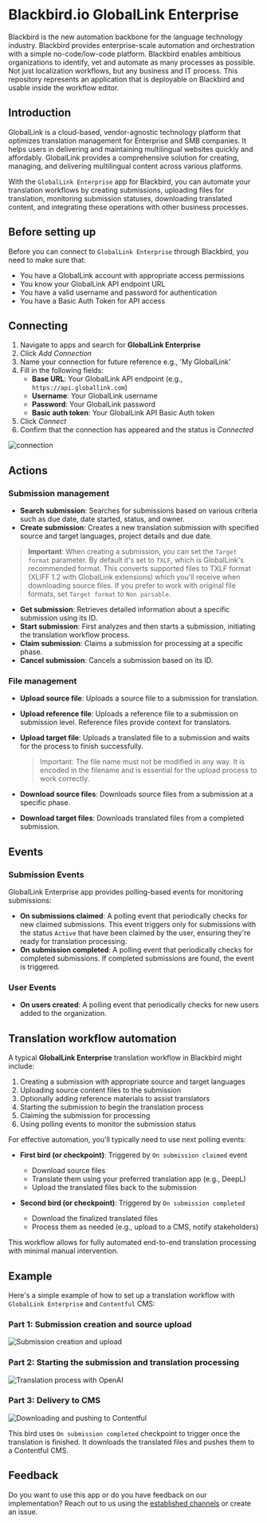 # Blackbird.io GlobalLink Enterprise

Blackbird is the new automation backbone for the language technology industry. Blackbird provides enterprise-scale automation and orchestration with a simple no-code/low-code platform. Blackbird enables ambitious organizations to identify, vet and automate as many processes as possible. Not just localization workflows, but any business and IT process. This repository represents an application that is deployable on Blackbird and usable inside the workflow editor.

## Introduction

<!-- begin docs -->

GlobalLink is a cloud-based, vendor-agnostic technology platform that optimizes translation management for Enterprise and SMB companies. It helps users in delivering and maintaining multilingual websites quickly and affordably. GlobalLink provides a comprehensive solution for creating, managing, and delivering multilingual content across various platforms.

With the `GlobalLink Enterprise` app for Blackbird, you can automate your translation workflows by creating submissions, uploading files for translation, monitoring submission statuses, downloading translated content, and integrating these operations with other business processes.

## Before setting up

Before you can connect to `GlobalLink Enterprise` through Blackbird, you need to make sure that:

- You have a GlobalLink account with appropriate access permissions
- You know your GlobalLink API endpoint URL
- You have a valid username and password for authentication
- You have a Basic Auth Token for API access

## Connecting

1. Navigate to apps and search for **GlobalLink Enterprise**
2. Click _Add Connection_
3. Name your connection for future reference e.g., 'My GlobalLink'
4. Fill in the following fields:
   - **Base URL**: Your GlobalLink API endpoint (e.g., `https://api.globallink.com`)
   - **Username**: Your GlobalLink username
   - **Password**: Your GlobalLink password
   - **Basic auth token**: Your GlobalLink API Basic Auth token
5. Click _Connect_
6. Confirm that the connection has appeared and the status is _Connected_

![connection](image/README/connection.png)

## Actions

### Submission management

- **Search submission**: Searches for submissions based on various criteria such as due date, date started, status, and owner.
- **Create submission**: Creates a new translation submission with specified source and target languages, project details and due date.
> **Important**: When creating a submission, you can set the `Target format` parameter. By default it's set to `TXLF`, which is GlobalLink's recommended format. This converts supported files to TXLF format (XLIFF 1.2 with GlobalLink extensions) which you'll receive when downloading source files. If you prefer to work with original file formats, set `Target format` to `Non parsable`.
- **Get submission**: Retrieves detailed information about a specific submission using its ID.
- **Start submission**: First analyzes and then starts a submission, initiating the translation workflow process.
- **Claim submission**: Claims a submission for processing at a specific phase.
- **Cancel submission**: Cancels a submission based on its ID.

### File management

- **Upload source file**: Uploads a source file to a submission for translation.
- **Upload reference file**: Uploads a reference file to a submission on submission level. Reference files provide context for translators.
- **Upload target file**: Uploads a translated file to a submission and waits for the process to finish successfully. 

  > Important: The file name must not be modified in any way. It is encoded in the filename and is essential for the upload process to work correctly.

- **Download source files**: Downloads source files from a submission at a specific phase.
- **Download target files**: Downloads translated files from a completed submission.

## Events

### Submission Events

GlobalLink Enterprise app provides polling-based events for monitoring submissions:
- **On submissions claimed**: A polling event that periodically checks for new claimed submissions. This event triggers only for submissions with the status `Active` that have been claimed by the user, ensuring they're ready for translation processing.
- **On submission completed**: A polling event that periodically checks for completed submissions. If completed submissions are found, the event is triggered.

### User Events

- **On users created**: A polling event that periodically checks for new users added to the organization.

## Translation workflow automation

A typical **GlobalLink Enterprise** translation workflow in Blackbird might include:

1. Creating a submission with appropriate source and target languages
2. Uploading source content files to the submission
3. Optionally adding reference materials to assist translators
4. Starting the submission to begin the translation process
5. Claiming the submission for processing
6. Using polling events to monitor the submission status

For effective automation, you'll typically need to use next polling events:

- **First bird (or checkpoint)**: Triggered by `On submission claimed` event
  - Download source files
  - Translate them using your preferred translation app (e.g., DeepL)
  - Upload the translated files back to the submission

- **Second bird (or checkpoint)**: Triggered by `On submission completed`
  - Download the finalized translated files
  - Process them as needed (e.g., upload to a CMS, notify stakeholders)

This workflow allows for fully automated end-to-end translation processing with minimal manual intervention.

## Example

Here's a simple example of how to set up a translation workflow with `GlobalLink Enterprise` and `Contentful` CMS:

### Part 1: Submission creation and source upload
![Submission creation and upload](image/README/bird_1-1.png)

### Part 2: Starting the submission and translation processing
![Translation process with OpenAI](image/README/bird_1-2.png)

### Part 3: Delivery to CMS
![Downloading and pushing to Contentful](image/README/bird_1-3.png)

This bird uses `On submission completed` checkpoint to trigger once the translation is finished. It downloads the translated files and pushes them to a Contentful CMS.

## Feedback

Do you want to use this app or do you have feedback on our implementation? Reach out to us using the [established channels](https://www.blackbird.io/) or create an issue.

<!-- end docs -->
